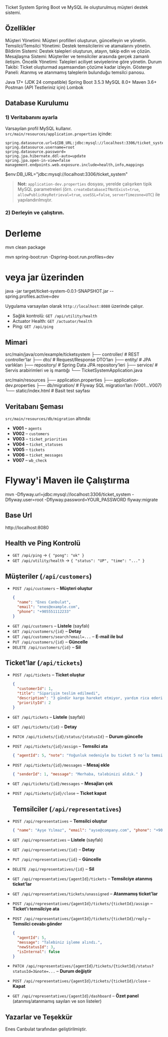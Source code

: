 
Ticket System
Spring Boot ve MySQL ile oluşturulmuş müşteri destek sistemi.




## Özellikler

Müşteri Yönetimi: Müşteri profilleri oluşturun, güncelleyin ve yönetin.
Temsilci/Temsilci Yönetimi: Destek temsilcilerini ve atamalarını yönetin.
Bildirim Sistemi: Destek talepleri oluşturun, atayın, takip edin ve çözün.
Mesajlaşma Sistemi: Müşteriler ve temsilciler arasında gerçek zamanlı iletişim.
Öncelik Yönetimi: Talepleri aciliyet seviyelerine göre yönetin.
Durum Takibi: Ticket oluşturmad aşamsaından çözüme kadar izleyin.
Gösterge Paneli: Atanmış ve atanmamış taleplerin bulunduğu temsilci panosu.

Java 17+ (JDK 24 compatible)
Spring Boot 3.5.3
MySQL 8.0+
Maven 3.6+
Postman (API Testleriniz için)
Lombok
  
## Database Kurulumu

### 1) Veritabanını ayarla
Varsayılan profil MySQL kullanır. `src/main/resources/application.properties` içinde:

```properties
spring.datasource.url=${DB_URL:jdbc:mysql://localhost:3306/ticket_system}
spring.datasource.username=root
spring.datasource.password=
spring.jpa.hibernate.ddl-auto=update
spring.jpa.open-in-view=false
management.endpoints.web.exposure.include=health,info,mappings
```



$env:DB_URL="jdbc:mysql://localhost:3306/ticket_system"


> **Not:** `application-dev.properties` dosyası, yerelde çalışırken tipik MySQL parametreleri (örn. `createDatabaseIfNotExist=true`, `allowPublicKeyRetrieval=true`, `useSSL=false`, `serverTimezone=UTC`) ile yapılandırılmıştır.

### 2) Derleyin ve çalıştırın.

# Derleme
mvn clean package

mvn spring-boot:run -Dspring-boot.run.profiles=dev

# veya jar üzerinden
java -jar target/ticket-system-0.0.1-SNAPSHOT.jar --spring.profiles.active=dev


Uygulama varsayılan olarak `http://localhost:8080` üzerinde çalışır.

- Sağlık kontrolü: `GET /api/utility/health`
- Actuator Health: `GET /actuator/health`
- Ping: `GET /api/ping`
## Mimari
src/main/java/com/example/ticketsystem
├── controller/          # REST controller’lar
├── dto/                 # Request/Response DTO’ları
├── entity/              # JPA varlıkları
├── repository/          # Spring Data JPA repository’leri
├── service/             # Servis arabirimleri ve iş mantığı
└── TicketSystemApplication.java

src/main/resources
├── application.properties
├── application-dev.properties
├── db/migration/        # Flyway SQL migration’ları (V001...V007)
└── static/index.html    # Basit test sayfası

## Veritabanı Şeması

`src/main/resources/db/migration` altında:
- **V001** – `agents`
- **V002** – `customers`
- **V003** – `ticket_priorities`
- **V004** – `ticket_statuses`
- **V005** – `tickets`
- **V006** – `ticket_messages`
- **V007** – `wb_check`

# Flyway'i Maven ile Çalıştırma 
mvn -Dflyway.url=jdbc:mysql://localhost:3306/ticket_system     -Dflyway.user=root     -Dflyway.password=YOUR_PASSWORD     flyway:migrate
## Base Url
http://localhost:8080

## Health ve Ping Kontrolü
- `GET /api/ping` → `{ "pong": "ok" }`
- `GET /api/utility/health` → `{ "status": "UP", "time": "..." }`

## Müşteriler (`/api/customers`)
- `POST /api/customers` – **Müşteri oluştur**
  ```json
  {
    "name": "Enes Canbulat",
    "email": "enes@example.com",
    "phone": "+905551112233"
  }
  ```
- `GET /api/customers` – **Listele** (sayfalı)
- `GET /api/customers/{id}` – **Detay**
- `GET /api/customers/search?email=...` – **E-mail ile bul**
- `PUT /api/customers/{id}` – **Güncelle**
- `DELETE /api/customers/{id}` – **Sil**

## Ticket’lar (`/api/tickets`)
- `POST /api/tickets` – **Ticket oluştur**
  ```json
  {
    "customerId": 1,
    "title": "Siparişim teslim edilmedi",
    "description": "3 gündür kargo hareket etmiyor, yardım rica ederim.",
    "priorityId": 2
  }
  ```
- `GET /api/tickets` – **Listele** (sayfalı)
- `GET /api/tickets/{id}` – **Detay**
- `PATCH /api/tickets/{id}/status/{statusId}` – **Durum güncelle**
- `POST /api/tickets/{id}/assign` – **Temsilci ata**
  ```json
  { "agentId": 5, "note": "Yoğunluk nedeniyle bu ticket 5 no'lu temsilciye devredildi" }
  ```
- `POST /api/tickets/{id}/messages` – **Mesaj ekle**
  ```json
  { "senderId": 1, "message": "Merhaba, talebinizi aldık." }
  ```
- `GET /api/tickets/{id}/messages` – **Mesajları çek**
- `POST /api/tickets/{id}/close` – **Ticket kapat**


  ## Temsilciler (`/api/representatives`)
- `POST /api/representatives` – **Temsilci oluştur**
  ```json
  { "name": "Ayşe Yılmaz", "email": "ayse@company.com", "phone": "+902122223344" }
  ```
- `GET /api/representatives` – **Listele** (sayfalı)
- `GET /api/representatives/{id}` – **Detay**
- `PUT /api/representatives/{id}` – **Güncelle**
- `DELETE /api/representatives/{id}` – **Sil**
- `GET /api/representatives/{agentId}/tickets` – **Temsilciye atanmış ticket’lar**
- `GET /api/representatives/tickets/unassigned` – **Atanmamış ticket’lar**
- `POST /api/representatives/{agentId}/tickets/{ticketId}/assign` – **Ticket’ı temsilciye ata**
- `POST /api/representatives/{agentId}/tickets/{ticketId}/reply` – **Temsilci cevabı gönder**
  ```json
  {
    "agentId": 5,
    "message": "Talebiniz işleme alındı.",
    "newStatusId": 3,
    "isInternal": false
  }
  ```
- `PATCH /api/representatives/{agentId}/tickets/{ticketId}/status?statusId=3&note=...` – **Durum değiştir**
- `POST /api/representatives/{agentId}/tickets/{ticketId}/close` – **Kapat**
- `GET /api/representatives/{agentId}/dashboard` – **Özet panel** (atanmış/atanmamış sayıları ve son listeler)



## Yazarlar ve Teşekkür

 Enes Canbulat tarafından geliştirilmiştir.
